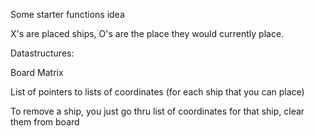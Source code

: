 Some starter functions idea

X's are placed ships, O's are the place they would currently place.

Datastructures:

Board Matrix

List of pointers to lists of coordinates (for each ship that you can place)

To remove a ship, you just go thru list of coordinates for that ship, clear them from board
